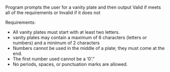 Program prompts the user for a vanity plate and then output Valid if meets all of the requirements or Invalid if it does not


Requirements:
- All vanity plates must start with at least two letters.
- vanity plates may contain a maximum of 6 characters (letters or numbers) and a minimum of 2 characters
- Numbers cannot be used in the middle of a plate; they must come at the end.  
- The first number used cannot be a ‘0’.”
- No periods, spaces, or punctuation marks are allowed.
